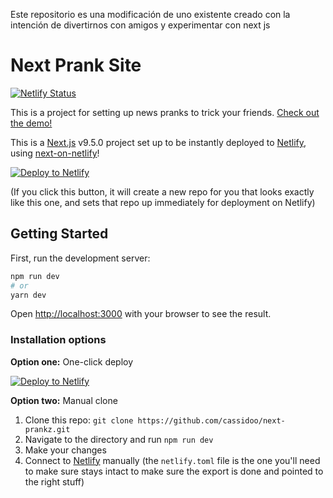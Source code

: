 Este repositorio es una modificación de uno existente creado con la intención de divertirnos con amigos y experimentar con next js

# Next Prank Site

[![Netlify Status](https://api.netlify.com/api/v1/badges/b236bd20-d636-45b1-a6f2-5a96b4228ac4/deploy-status)](https://app.netlify.com/sites/chicag0tribune/deploys)

This is a project for setting up news pranks to trick your friends. [Check out the demo!](https://chicag0tribune.netlify.app/)

This is a [Next.js](https://nextjs.org/) v9.5.0 project set up to be instantly deployed to [Netlify](https://url.netlify.com/Bk4UicocL), using [next-on-netlify](https://github.com/netlify/next-on-netlify)!

[![Deploy to Netlify](https://www.netlify.com/img/deploy/button.svg)](https://app.netlify.com/start/deploy?repository=https://github.com/cassidoo/next-prankz&utm_source=github&utm_medium=nextprankz-cs&utm_campaign=devex)

(If you click this button, it will create a new repo for you that looks exactly like this one, and sets that repo up immediately for deployment on Netlify)

## Getting Started

First, run the development server:

```bash
npm run dev
# or
yarn dev
```

Open [http://localhost:3000](http://localhost:3000) with your browser to see the result.

### Installation options

**Option one:** One-click deploy

[![Deploy to Netlify](https://www.netlify.com/img/deploy/button.svg)](https://app.netlify.com/start/deploy?repository=https://github.com/cassidoo/next-prankz&utm_source=github&utm_medium=nextprankz-cs&utm_campaign=devex)

**Option two:** Manual clone

1. Clone this repo: `git clone https://github.com/cassidoo/next-prankz.git`
2. Navigate to the directory and run `npm run dev`
3. Make your changes
4. Connect to [Netlify](https://url.netlify.com/Bk4UicocL) manually (the `netlify.toml` file is the one you'll need to make sure stays intact to make sure the export is done and pointed to the right stuff)
